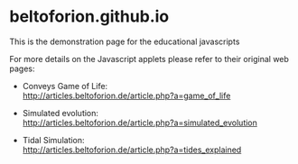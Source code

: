 # beltoforion.github.io
This is the demonstration page for the educational javascripts

For more details on the Javascript applets please refer to their original web pages:

- Conveys Game of Life:		
http://articles.beltoforion.de/article.php?a=game_of_life	

- Simulated evolution:      
http://articles.beltoforion.de/article.php?a=simulated_evolution

- Tidal Simulation:			
http://articles.beltoforion.de/article.php?a=tides_explained